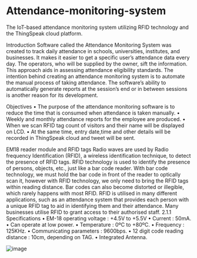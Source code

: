 # Attendance-monitoring-system
The IoT-based attendance monitoring system utilizing RFID technology and the ThingSpeak cloud platform.

Introduction
Software called the Attendance Monitoring System was created to track daily attendance
in schools, universities, institutes, and businesses. It makes it easier to get a specific
user’s attendance data every day. The operators, who will be supplied by the owner, sift
the information. This approach aids in assessing attendance eligibility standards. The
intention behind creating an attendance monitoring system is to automate the manual
process of taking attendance. The software’s ability to automatically generate reports at
the session’s end or in between sessions is another reason for its development.

Objectives
• The purpose of the attendance monitoring software is to reduce the time that is
consumed when attendance is taken manually.
• Weekly and monthly attendance reports for the employee are produced.
• When we scan RFID tag count of visitors and their name will be displayed on LCD.
• At the same time, entry date,time and other details will be recorded in ThingSpeak
cloud and tweet will be sent.

EM18 reader module and RFID tags
Radio waves are used by Radio frequency Identification (RFID), a wireless identification
technique, to detect the presence of RFID tags. RFID technology is used to identify the
presence of persons, objects, etc., just like a bar code reader. With bar code technology,
we must hold the bar code in front of the reader to optically scan it, however with RFID
technology, we only need to bring the RFID tags within reading distance. Bar codes can
also become distorted or illegible, which rarely happens with most RFID. RFID is utilised
in many different applications, such as an attendance system that provides each person
with a unique RFID tag to aid in identifying them and their attendance. Many businesses
utilise RFID to grant access to their authorised staff.
2.1.1 Specifications
• EM-18 operating voltage : +4.5V to +5.5V
• Current : 50mA.
• Can operate at low power.
• Temperature : 0ºC to +80ºC.
• Frequency : 125KHz.
• Communicating parameters : 9600bps.
• 12 digit code reading distance : 10cm, depending on TAG.
• Integrated Antenna.

![image](https://github.com/Shriraksha-2002/Attendance-monitoring-system/assets/140712955/de9ebea1-6ba5-4538-a668-474f0d1ef0ee)


